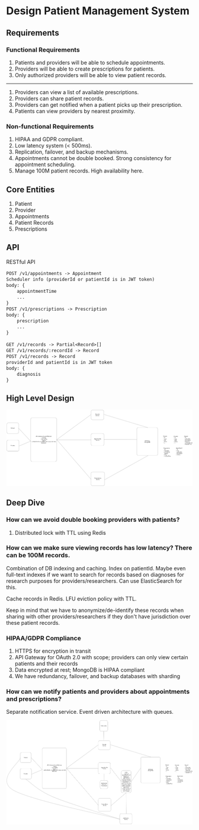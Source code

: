 # Design Patient Management System

## Requirements
### Functional Requirements
1. Patients and providers will be able to schedule appointments.
2. Providers will be able to create prescriptions for patients.
3. Only authorized providers will be able to view patient records.

---
1. Providers can view a list of available prescriptions.
2. Providers can share patient records.
3. Providers can get notified when a patient picks up their prescription.
4. Patients can view providers by nearest proximity.

### Non-functional Requirements
1. HIPAA and GDPR compliant.
2. Low latency system (< 500ms).
3. Replication, failover, and backup mechanisms.
4. Appointments cannot be double booked. Strong consistency for appointment scheduling.
5. Manage 100M patient records. High availability here.

## Core Entities
1. Patient
2. Provider
3. Appointments
4. Patient Records
5. Prescriptions

## API
RESTful API
```
POST /v1/appointments -> Appointment
Scheduler info (providerId or patientId is in JWT token)
body: {
    appointmentTime
    ...
}
POST /v1/prescriptions -> Prescription
body: {
    prescription
    ...
}

GET /v1/records -> Partial<Record>[]
GET /v1/records/:recordId -> Record
POST /v1/records -> Record
providerId and patientId is in JWT token
body: {
    diagnosis
}
```

## High Level Design
![HLD](/healthcare/patient-management-system/hld.png)

## Deep Dive
### How can we avoid double booking providers with patients?
1. Distributed lock with TTL using Redis

### How can we make sure viewing records has low latency? There can be 100M records.
Combination of DB indexing and caching.
Index on patientId.
Maybe even full-text indexes if we want to search for records based on diagnoses for research purposes for providers/researchers. Can use ElasticSearch for this.

Cache records in Redis. LFU eviction policy with TTL.

Keep in mind that we have to anonymize/de-identify these records when sharing with other providers/researchers if they don't have jurisdiction over these patient records.

### HIPAA/GDPR Compliance
1. HTTPS for encryption in transit
2. API Gateway for OAuth 2.0 with scope; providers can only view certain patients and their records
3. Data encrypted at rest; MongoDB is HIPAA compliant
4. We have redundancy, failover, and backup databases with sharding

### How can we notify patients and providers about appointments and prescriptions?
Separate notification service. Event driven architecture with queues.

![FinalDesign](/healthcare/patient-management-system/finaldesign.png)